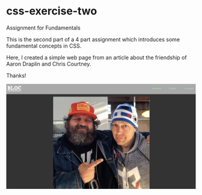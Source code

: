 # css-exercise-two
Assignment for Fundamentals

This is the second part of a 4 part assignment which introduces some fundamental concepts in CSS.

Here, I created a simple web page from an article about the friendship of Aaron Draplin and Chris Courtney.

Thanks!

![ ](https://github.com/hlipper/css-exercise-two/blob/master/BFFS%20Web%20Page%20Screen%20Shot.png)
